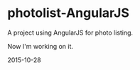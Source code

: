 # photolist-AngularJS
A project using AngularJS for photo listing.

Now I'm working on it.

2015-10-28
